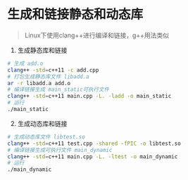 # 生成和链接静态和动态库
> Linux下使用clang++进行编译和链接，g++用法类似

1. 生成静态库和链接
```sh
# 生成 add.o
clang++ -std=c++11 -c add.cpp
# 打包生成静态库文件 libadd.a
ar -r libadd.a add.o
# 编译链接生成 main_static可执行文件
clang++ -std=c++11 main.cpp -L. -ladd -o main_static
# 运行
./main_static
```
2. 生成动态库和链接
```sh
# 生成动态库文件 libtest.so
clang++ -std=c++11 test.cpp -shared -fPIC -o libtest.so
# 编译链接生成可执行文件 main_dynamic
clang++ -std=c++11 main.cpp -L. -ltest -o main_dynamic
# 运行
./main_dynamic
```